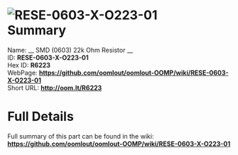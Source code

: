 
![RESE-0603-X-O223-01](https://github.com/oomlout/oomlout-OOMP/blob/master/parts/RESE-0603-X-O223-01/RESE-0603-X-O223-01_420.jpg)   
Summary
=================
  
Name: __ SMD (0603) 22k Ohm Resistor __    
ID: __RESE-0603-X-O223-01__   
Hex ID: __R6223__   
WebPage: __https://github.com/oomlout/oomlout-OOMP/wiki/RESE-0603-X-O223-01__   
Short URL: __http://oom.lt/R6223__   

Full Details
==========================
Full summary of this part can be found in the wiki:   
__https://github.com/oomlout/oomlout-OOMP/wiki/RESE-0603-X-O223-01__    

